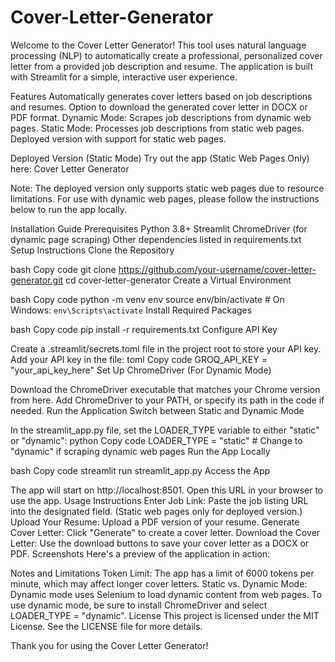 # Cover-Letter-Generator
Welcome to the Cover Letter Generator! This tool uses natural language processing (NLP) to automatically create a professional, personalized cover letter from a provided job description and resume. The application is built with Streamlit for a simple, interactive user experience.

Features
Automatically generates cover letters based on job descriptions and resumes.
Option to download the generated cover letter in DOCX or PDF format.
Dynamic Mode: Scrapes job descriptions from dynamic web pages.
Static Mode: Processes job descriptions from static web pages.
Deployed version with support for static web pages.

Deployed Version (Static Mode)
Try out the app (Static Web Pages Only) here: Cover Letter Generator

Note: The deployed version only supports static web pages due to resource limitations. For use with dynamic web pages, please follow the instructions below to run the app locally.

Installation Guide
Prerequisites
Python 3.8+
Streamlit
ChromeDriver (for dynamic page scraping)
Other dependencies listed in requirements.txt
Setup Instructions
Clone the Repository

bash
Copy code
git clone https://github.com/your-username/cover-letter-generator.git
cd cover-letter-generator
Create a Virtual Environment

bash
Copy code
python -m venv env
source env/bin/activate  # On Windows: `env\Scripts\activate`
Install Required Packages

bash
Copy code
pip install -r requirements.txt
Configure API Key

Create a .streamlit/secrets.toml file in the project root to store your API key.
Add your API key in the file:
toml
Copy code
GROQ_API_KEY = "your_api_key_here"
Set Up ChromeDriver (For Dynamic Mode)

Download the ChromeDriver executable that matches your Chrome version from here.
Add ChromeDriver to your PATH, or specify its path in the code if needed.
Run the Application
Switch between Static and Dynamic Mode

In the streamlit_app.py file, set the LOADER_TYPE variable to either "static" or "dynamic":
python
Copy code
LOADER_TYPE = "static"  # Change to "dynamic" if scraping dynamic web pages
Run the App Locally

bash
Copy code
streamlit run streamlit_app.py
Access the App

The app will start on http://localhost:8501. Open this URL in your browser to use the app.
Usage Instructions
Enter Job Link: Paste the job listing URL into the designated field. (Static web pages only for deployed version.)
Upload Your Resume: Upload a PDF version of your resume.
Generate Cover Letter: Click "Generate" to create a cover letter.
Download the Cover Letter: Use the download buttons to save your cover letter as a DOCX or PDF.
Screenshots
Here's a preview of the application in action:


Notes and Limitations
Token Limit: The app has a limit of 6000 tokens per minute, which may affect longer cover letters.
Static vs. Dynamic Mode: Dynamic mode uses Selenium to load dynamic content from web pages. To use dynamic mode, be sure to install ChromeDriver and select LOADER_TYPE = "dynamic".
License
This project is licensed under the MIT License. See the LICENSE file for more details.

Thank you for using the Cover Letter Generator!
